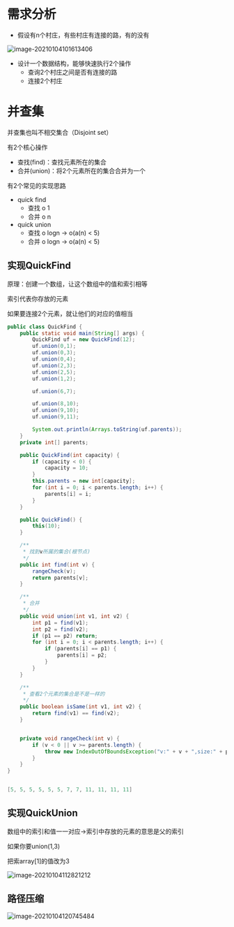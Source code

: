 # 需求分析

- 假设有n个村庄，有些村庄有连接的路，有的没有

![image-20210104101613406](https://gitee.com/likeloveC/picture_bed/raw/master/img/8.26/20210104101620.png)

- 设计一个数据结构，能够快速执行2个操作
  - 查询2个村庄之间是否有连接的路
  - 连接2个村庄







# 并查集

并查集也叫不相交集合（Disjoint set）

有2个核心操作

- 查找(find)：查找元素所在的集合
- 合并(union)：将2个元素所在的集合合并为一个



有2个常见的实现思路

- quick find
  - 查找 o 1
  - 合并  o n
- quick union
  - 查找 o logn -> o(a(n) < 5)
  - 合并 o logn -> o(a(n) < 5)



## 实现QuickFind

原理：创建一个数组，让这个数组中的值和索引相等

索引代表你存放的元素

如果要连接2个元素，就让他们的对应的值相当

```java
public class QuickFind {
    public static void main(String[] args) {
        QuickFind uf = new QuickFind(12);
        uf.union(0,1);
        uf.union(0,3);
        uf.union(0,4);
        uf.union(2,3);
        uf.union(2,5);
        uf.union(1,2);

        uf.union(6,7);

        uf.union(8,10);
        uf.union(9,10);
        uf.union(9,11);

        System.out.println(Arrays.toString(uf.parents));
    }
    private int[] parents;

    public QuickFind(int capacity) {
        if (capacity < 0) {
            capacity = 10;
        }
        this.parents = new int[capacity];
        for (int i = 0; i < parents.length; i++) {
            parents[i] = i;
        }
    }

    public QuickFind() {
        this(10);
    }

    /**
     * 找到v所属的集合(根节点)
     */
    public int find(int v) {
        rangeCheck(v);
        return parents[v];
    }

    /**
     * 合并
     */
    public void union(int v1, int v2) {
        int p1 = find(v1);
        int p2 = find(v2);
        if (p1 == p2) return;
        for (int i = 0; i < parents.length; i++) {
            if (parents[i] == p1) {
                parents[i] = p2;
            }
        }
    }

    /**
     * 查看2个元素的集合是不是一样的
     */
    public boolean isSame(int v1, int v2) {
        return find(v1) == find(v2);
    }


    private void rangeCheck(int v) {
        if (v < 0 || v >= parents.length) {
            throw new IndexOutOfBoundsException("v:" + v + ",size:" + parents.length);
        }
    }
}


[5, 5, 5, 5, 5, 5, 7, 7, 11, 11, 11, 11]
```



## 实现QuickUnion

数组中的索引和值一一对应->索引中存放的元素的意思是父的索引

如果你要union(1,3)

把索array[1]的值改为3

![image-20210104112821212](https://gitee.com/likeloveC/picture_bed/raw/master/img/8.26/20210104112821.png)





## 路径压缩

![image-20210104120745484](https://gitee.com/likeloveC/picture_bed/raw/master/img/8.26/20210104120745.png)